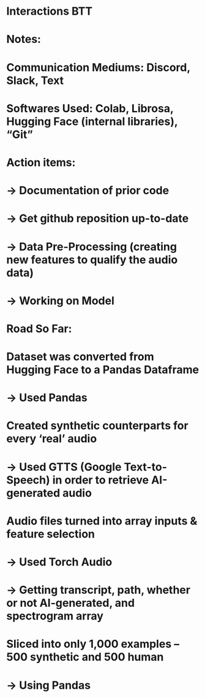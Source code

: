 # Interactions BTT
# Notes:
# Communication Mediums: Discord, Slack, Text
# Softwares Used: Colab, Librosa, Hugging Face (internal libraries), “Git”

# Action items:
# -> Documentation of prior code
# -> Get github reposition up-to-date
# -> Data Pre-Processing (creating new features to qualify the audio data)
# -> Working on Model

# Road So Far:
# Dataset was converted from Hugging Face to a Pandas Dataframe
# -> Used Pandas
# Created synthetic counterparts for every ‘real’ audio
# -> Used GTTS (Google Text-to-Speech) in order to retrieve AI-generated audio
# Audio files turned into array inputs & feature selection
# -> Used Torch Audio
# -> Getting transcript, path, whether or not AI-generated, and spectrogram array
# Sliced into only 1,000 examples – 500 synthetic and 500 human
# -> Using Pandas
